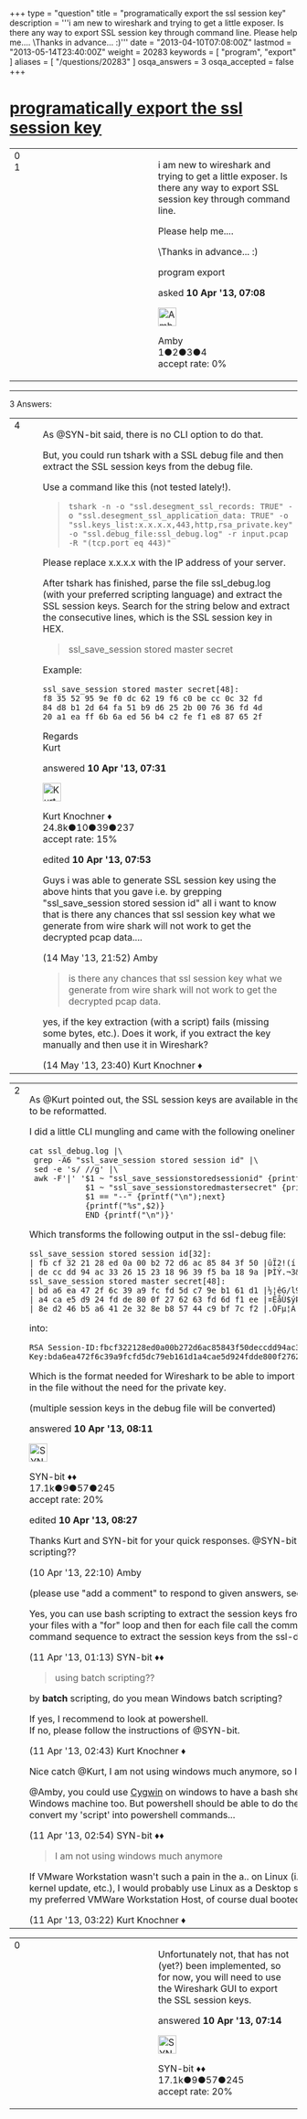 +++
type = "question"
title = "programatically export the ssl session key"
description = '''i am new to wireshark and trying to get a little exposer. Is there any way to export SSL session key through command line. Please help me.... &#92;Thanks in advance... :)'''
date = "2013-04-10T07:08:00Z"
lastmod = "2013-05-14T23:40:00Z"
weight = 20283
keywords = [ "program", "export" ]
aliases = [ "/questions/20283" ]
osqa_answers = 3
osqa_accepted = false
+++

<div class="headNormal">

# [programatically export the ssl session key](/questions/20283/programatically-export-the-ssl-session-key)

</div>

<div id="main-body">

<div id="askform">

<table id="question-table" style="width:100%;"><colgroup><col style="width: 50%" /><col style="width: 50%" /></colgroup><tbody><tr class="odd"><td style="width: 30px; vertical-align: top"><div class="vote-buttons"><span id="post-20283-upvote" class="ajax-command post-vote up" rel="nofollow" title="I like this post (click again to cancel)"> </span><div id="post-20283-score" class="post-score" title="current number of votes">0</div><span id="post-20283-downvote" class="ajax-command post-vote down" rel="nofollow" title="I dont like this post (click again to cancel)"> </span> <span id="favorite-mark" class="ajax-command favorite-mark" rel="nofollow" title="mark/unmark this question as favorite (click again to cancel)"> </span><div id="favorite-count" class="favorite-count">1</div></div></td><td><div id="item-right"><div class="question-body"><p>i am new to wireshark and trying to get a little exposer. Is there any way to export SSL session key through command line.</p><p>Please help me....</p><p>\Thanks in advance... :)</p></div><div id="question-tags" class="tags-container tags"><span class="post-tag tag-link-program" rel="tag" title="see questions tagged &#39;program&#39;">program</span> <span class="post-tag tag-link-export" rel="tag" title="see questions tagged &#39;export&#39;">export</span></div><div id="question-controls" class="post-controls"></div><div class="post-update-info-container"><div class="post-update-info post-update-info-user"><p>asked <strong>10 Apr '13, 07:08</strong></p><img src="https://secure.gravatar.com/avatar/f09a49225b6e11cb5a511934aeb24a66?s=32&amp;d=identicon&amp;r=g" class="gravatar" width="32" height="32" alt="Amby&#39;s gravatar image" /><p><span>Amby</span><br />
<span class="score" title="1 reputation points">1</span><span title="2 badges"><span class="badge1">●</span><span class="badgecount">2</span></span><span title="3 badges"><span class="silver">●</span><span class="badgecount">3</span></span><span title="4 badges"><span class="bronze">●</span><span class="badgecount">4</span></span><br />
<span class="accept_rate" title="Rate of the user&#39;s accepted answers">accept rate:</span> <span title="Amby has no accepted answers">0%</span></p></div></div><div id="comments-container-20283" class="comments-container"></div><div id="comment-tools-20283" class="comment-tools"></div><div class="clear"></div><div id="comment-20283-form-container" class="comment-form-container"></div><div class="clear"></div></div></td></tr></tbody></table>

------------------------------------------------------------------------

<div class="tabBar">

<span id="sort-top"></span>

<div class="headQuestions">

3 Answers:

</div>

</div>

<span id="20285"></span>

<div id="answer-container-20285" class="answer">

<table style="width:100%;"><colgroup><col style="width: 50%" /><col style="width: 50%" /></colgroup><tbody><tr class="odd"><td style="width: 30px; vertical-align: top"><div class="vote-buttons"><span id="post-20285-upvote" class="ajax-command post-vote up" rel="nofollow" title="I like this post (click again to cancel)"> </span><div id="post-20285-score" class="post-score" title="current number of votes">4</div><span id="post-20285-downvote" class="ajax-command post-vote down" rel="nofollow" title="I dont like this post (click again to cancel)"> </span></div></td><td><div class="item-right"><div class="answer-body"><p>As <span><span>@SYN-bit</span></span> said, there is no CLI option to do that.</p><p>But, you could run tshark with a SSL debug file and then extract the SSL session keys from the debug file.</p><p>Use a command like this (not tested lately!).</p><blockquote><p><code>tshark -n -o "ssl.desegment_ssl_records: TRUE" -o "ssl.desegment_ssl_application_data: TRUE" -o "ssl.keys_list:x.x.x.x,443,http,rsa_private.key" -o "ssl.debug_file:ssl_debug.log" -r input.pcap -R "(tcp.port eq 443)"</code></p></blockquote><p>Please replace x.x.x.x with the IP address of your server.</p><p>After tshark has finished, parse the file ssl_debug.log (with your preferred scripting language) and extract the SSL session keys. Search for the string below and extract the consecutive lines, which is the SSL session key in HEX.</p><blockquote><p>ssl_save_session stored master secret</p></blockquote><p>Example:</p><pre><code>ssl_save_session stored master secret[48]:
f8 35 52 95 9e f0 dc 62 19 f6 c0 be cc 0c 32 fd 
84 d8 b1 2d 64 fa 51 b9 d6 25 2b 00 76 36 fd 4d 
20 a1 ea ff 6b 6a ed 56 b4 c2 fe f1 e8 87 65 2f </code></pre><p>Regards<br />
Kurt</p></div><div class="answer-controls post-controls"></div><div class="post-update-info-container"><div class="post-update-info post-update-info-user"><p>answered <strong>10 Apr '13, 07:31</strong></p><img src="https://secure.gravatar.com/avatar/23b7bf5b13bc2c98b2e8aa9869ca5d75?s=32&amp;d=identicon&amp;r=g" class="gravatar" width="32" height="32" alt="Kurt%20Knochner&#39;s gravatar image" /><p><span>Kurt Knochner ♦</span><br />
<span class="score" title="24767 reputation points"><span>24.8k</span></span><span title="10 badges"><span class="badge1">●</span><span class="badgecount">10</span></span><span title="39 badges"><span class="silver">●</span><span class="badgecount">39</span></span><span title="237 badges"><span class="bronze">●</span><span class="badgecount">237</span></span><br />
<span class="accept_rate" title="Rate of the user&#39;s accepted answers">accept rate:</span> <span title="Kurt Knochner has 344 accepted answers">15%</span> </br></p></div><div class="post-update-info post-update-info-edited"><p><span> edited <strong>10 Apr '13, 07:53</strong> </span></p></div></div><div id="comments-container-20285" class="comments-container"><span id="21143"></span><div id="comment-21143" class="comment"><div id="post-21143-score" class="comment-score"></div><div class="comment-text"><p>Guys i was able to generate SSL session key using the above hints that you gave i.e. by grepping "ssl_save_session stored session id" all i want to know that is there any chances that ssl session key what we generate from wire shark will not work to get the decrypted pcap data....</p></div><div id="comment-21143-info" class="comment-info"><span class="comment-age">(14 May '13, 21:52)</span> <span class="comment-user userinfo">Amby</span></div></div><span id="21144"></span><div id="comment-21144" class="comment"><div id="post-21144-score" class="comment-score"></div><div class="comment-text"><blockquote><p>is there any chances that ssl session key what we generate from wire shark will not work to get the decrypted pcap data.</p></blockquote><p>yes, if the key extraction (with a script) fails (missing some bytes, etc.). Does it work, if you extract the key manually and then use it in Wireshark?</p></div><div id="comment-21144-info" class="comment-info"><span class="comment-age">(14 May '13, 23:40)</span> <span class="comment-user userinfo">Kurt Knochner ♦</span></div></div></div><div id="comment-tools-20285" class="comment-tools"></div><div class="clear"></div><div id="comment-20285-form-container" class="comment-form-container"></div><div class="clear"></div></div></td></tr></tbody></table>

</div>

<span id="20287"></span>

<div id="answer-container-20287" class="answer">

<table style="width:100%;"><colgroup><col style="width: 50%" /><col style="width: 50%" /></colgroup><tbody><tr class="odd"><td style="width: 30px; vertical-align: top"><div class="vote-buttons"><span id="post-20287-upvote" class="ajax-command post-vote up" rel="nofollow" title="I like this post (click again to cancel)"> </span><div id="post-20287-score" class="post-score" title="current number of votes">2</div><span id="post-20287-downvote" class="ajax-command post-vote down" rel="nofollow" title="I dont like this post (click again to cancel)"> </span></div></td><td><div class="item-right"><div class="answer-body"><p>As <span><span>@Kurt</span></span> pointed out, the SSL session keys are available in the ssl-debug file (nice one Kurt), it just needs to be reformatted.</p><p>I did a little CLI mungling and came with the following oneliner (on multiple lines for readability):</p><pre><code>cat ssl_debug.log |\
 grep -A6 &quot;ssl_save_session stored session id&quot; |\
 sed -e &#39;s/ //g&#39; |\
 awk -F&#39;|&#39; &#39;$1 ~ &quot;ssl_save_sessionstoredsessionid&quot; {printf(&quot;RSA Session-ID:&quot;);next} 
            $1 ~ &quot;ssl_save_sessionstoredmastersecret&quot; {printf(&quot; Master-Key:&quot;);next} 
            $1 == &quot;--&quot; {printf(&quot;\n&quot;);next} 
            {printf(&quot;%s&quot;,$2)} 
            END {printf(&quot;\n&quot;)}&#39;</code></pre><p>Which transforms the following output in the ssl-debug file:</p><pre><code>ssl_save_session stored session id[32]:
| fb cf 32 21 28 ed 0a 00 b2 72 d6 ac 85 84 3f 50 |ûÏ2!(í..²rÖ¬..?P|
| de cc dd 94 ac 33 26 15 23 18 96 39 f5 ba 18 9a |ÞÌÝ.¬3&amp;.#..9õº..|
ssl_save_session stored master secret[48]:
| bd a6 ea 47 2f 6c 39 a9 fc fd 5d c7 9e b1 61 d1 |½¦êG/l9©üý]Ç.±aÑ|
| a4 ca e5 d9 24 fd de 80 0f 27 62 63 fd 6d f1 ee |¤ÊåÙ$ýÞ..&#39;bcýmñî|
| 8e d2 46 b5 a6 41 2e 32 8e b8 57 44 c9 bf 7c f2 |.ÒFµ¦A.2.¸WDÉ¿|ò|</code></pre><p>into:</p><pre><code>RSA Session-ID:fbcf322128ed0a00b272d6ac85843f50deccdd94ac33261523189639f5ba189a Master-Key:bda6ea472f6c39a9fcfd5dc79eb161d1a4cae5d924fdde800f276263fd6df1ee8ed246b5a6412e328eb85744c9bf7cf2</code></pre><p>Which is the format needed for Wireshark to be able to import the session keys to decrypt the SSL sessions in the file without the need for the private key.</p><p>(multiple session keys in the debug file will be converted)</p></div><div class="answer-controls post-controls"></div><div class="post-update-info-container"><div class="post-update-info post-update-info-user"><p>answered <strong>10 Apr '13, 08:11</strong></p><img src="https://secure.gravatar.com/avatar/7901a94d8fdd1f9f47cda9a32fcfa177?s=32&amp;d=identicon&amp;r=g" class="gravatar" width="32" height="32" alt="SYN-bit&#39;s gravatar image" /><p><span>SYN-bit ♦♦</span><br />
<span class="score" title="17094 reputation points"><span>17.1k</span></span><span title="9 badges"><span class="badge1">●</span><span class="badgecount">9</span></span><span title="57 badges"><span class="silver">●</span><span class="badgecount">57</span></span><span title="245 badges"><span class="bronze">●</span><span class="badgecount">245</span></span><br />
<span class="accept_rate" title="Rate of the user&#39;s accepted answers">accept rate:</span> <span title="SYN-bit has 174 accepted answers">20%</span></p></div><div class="post-update-info post-update-info-edited"><p><span> edited <strong>10 Apr '13, 08:27</strong> </span></p></div></div><div id="comments-container-20287" class="comments-container"><span id="20302"></span><div id="comment-20302" class="comment"><div id="post-20302-score" class="comment-score"></div><div class="comment-text"><p>Thanks Kurt and SYN-bit for your quick responses. <span>@SYN-bit</span> can we generate the session key using batch scripting??</p></div><div id="comment-20302-info" class="comment-info"><span class="comment-age">(10 Apr '13, 22:10)</span> <span class="comment-user userinfo">Amby</span></div></div><span id="20305"></span><div id="comment-20305" class="comment"><div id="post-20305-score" class="comment-score"></div><div class="comment-text"><p>(please use "add a comment" to respond to given answers, see the FAQ for details)</p><p>Yes, you can use bash scripting to extract the session keys from a bunch of tracefiles. You can loop through your files with a "for" loop and then for each file call the command from <span>@Kurt</span>'s answer and then call my command sequence to extract the session keys from the ssl-debug file.</p></div><div id="comment-20305-info" class="comment-info"><span class="comment-age">(11 Apr '13, 01:13)</span> <span class="comment-user userinfo">SYN-bit ♦♦</span></div></div><span id="20314"></span><div id="comment-20314" class="comment"><div id="post-20314-score" class="comment-score"></div><div class="comment-text"><blockquote><p>using batch scripting??</p></blockquote><p>by <strong>batch</strong> scripting, do you mean Windows batch scripting?</p><p>If yes, I recommend to look at powershell.<br />
If no, please follow the instructions of <span></span><span>@SYN-bit</span>.</p></div><div id="comment-20314-info" class="comment-info"><span class="comment-age">(11 Apr '13, 02:43)</span> <span class="comment-user userinfo">Kurt Knochner ♦</span></div></div><span id="20315"></span><div id="comment-20315" class="comment"><div id="post-20315-score" class="comment-score"></div><div class="comment-text"><p>Nice catch <span>@Kurt</span>, I am not using windows much anymore, so I kinda have a bias in my answers.</p><p><span>@Amby</span>, you could use <a href="http://www.cygwin.com/">Cygwin</a> on windows to have a bash shell and the then you can use my 'script' on a Windows machine too. But powershell should be able to do the ssame, I am just not familiar enough with it to convert my 'script' into powershell commands...</p></div><div id="comment-20315-info" class="comment-info"><span class="comment-age">(11 Apr '13, 02:54)</span> <span class="comment-user userinfo">SYN-bit ♦♦</span></div></div><span id="20321"></span><div id="comment-20321" class="comment"><div id="post-20321-score" class="comment-score"></div><div class="comment-text"><blockquote><p>I am not using windows much anymore</p></blockquote><p>If VMware Workstation wasn't such a pain in the a.. on Linux (i.e. forced to recompile all modules after a kernel update, etc.), I would probably use Linux as a Desktop system ;-) Unless that changes, Windows 7 is my preferred VMWare Workstation Host, of course dual booted with Linux :-)</p></div><div id="comment-20321-info" class="comment-info"><span class="comment-age">(11 Apr '13, 03:22)</span> <span class="comment-user userinfo">Kurt Knochner ♦</span></div></div></div><div id="comment-tools-20287" class="comment-tools"></div><div class="clear"></div><div id="comment-20287-form-container" class="comment-form-container"></div><div class="clear"></div></div></td></tr></tbody></table>

</div>

<span id="20284"></span>

<div id="answer-container-20284" class="answer">

<table style="width:100%;"><colgroup><col style="width: 50%" /><col style="width: 50%" /></colgroup><tbody><tr class="odd"><td style="width: 30px; vertical-align: top"><div class="vote-buttons"><span id="post-20284-upvote" class="ajax-command post-vote up" rel="nofollow" title="I like this post (click again to cancel)"> </span><div id="post-20284-score" class="post-score" title="current number of votes">0</div><span id="post-20284-downvote" class="ajax-command post-vote down" rel="nofollow" title="I dont like this post (click again to cancel)"> </span></div></td><td><div class="item-right"><div class="answer-body"><p>Unfortunately not, that has not (yet?) been implemented, so for now, you will need to use the Wireshark GUI to export the SSL session keys.</p></div><div class="answer-controls post-controls"></div><div class="post-update-info-container"><div class="post-update-info post-update-info-user"><p>answered <strong>10 Apr '13, 07:14</strong></p><img src="https://secure.gravatar.com/avatar/7901a94d8fdd1f9f47cda9a32fcfa177?s=32&amp;d=identicon&amp;r=g" class="gravatar" width="32" height="32" alt="SYN-bit&#39;s gravatar image" /><p><span>SYN-bit ♦♦</span><br />
<span class="score" title="17094 reputation points"><span>17.1k</span></span><span title="9 badges"><span class="badge1">●</span><span class="badgecount">9</span></span><span title="57 badges"><span class="silver">●</span><span class="badgecount">57</span></span><span title="245 badges"><span class="bronze">●</span><span class="badgecount">245</span></span><br />
<span class="accept_rate" title="Rate of the user&#39;s accepted answers">accept rate:</span> <span title="SYN-bit has 174 accepted answers">20%</span> </br></p></div></div><div id="comments-container-20284" class="comments-container"></div><div id="comment-tools-20284" class="comment-tools"></div><div class="clear"></div><div id="comment-20284-form-container" class="comment-form-container"></div><div class="clear"></div></div></td></tr></tbody></table>

</div>

<div class="paginator-container-left">

</div>

</div>

</div>

